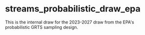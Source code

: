# streams_probabilistic_draw_epa
This is the internal draw for the 2023-2027 draw from the EPA's probabilistic GRTS sampling design.

